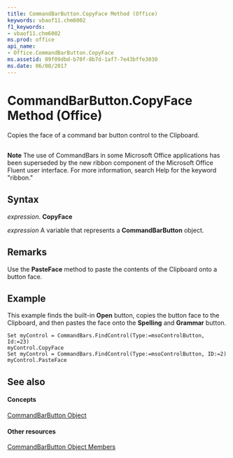 ```yaml
---
title: CommandBarButton.CopyFace Method (Office)
keywords: vbaof11.chm6002
f1_keywords:
- vbaof11.chm6002
ms.prod: office
api_name:
- Office.CommandBarButton.CopyFace
ms.assetid: 09f09dbd-b70f-8b7d-1af7-7e43bffe3030
ms.date: 06/08/2017
---
```



# CommandBarButton.CopyFace Method (Office)

Copies the face of a command bar button control to the Clipboard.


## 


 **Note**  The use of CommandBars in some Microsoft Office applications has been superseded by the new ribbon component of the Microsoft Office Fluent user interface. For more information, search Help for the keyword "ribbon."


## Syntax

 _expression_. **CopyFace**

 _expression_ A variable that represents a **CommandBarButton** object.


## Remarks

Use the **PasteFace** method to paste the contents of the Clipboard onto a button face.


## Example

This example finds the built-in **Open** button, copies the button face to the Clipboard, and then pastes the face onto the **Spelling** and **Grammar** button.


```
Set myControl = CommandBars.FindControl(Type:=msoControlButton, Id:=23) 
myControl.CopyFace 
Set myControl = CommandBars.FindControl(Type:=msoControlButton, ID:=2) 
myControl.PasteFace
```


## See also


#### Concepts


[CommandBarButton Object](commandbarbutton-object-office.md)
#### Other resources


[CommandBarButton Object Members](commandbarbutton-members-office.md)


